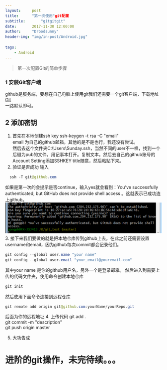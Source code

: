 ```yaml
---
layout:   	post
title:    	"第一次使用"git配置
subtitle:		"gitgitgit"
date:		2017-11-30 12:00:00
author:		"Droodsunny"
header-img: "img/in-post/Android.jpg"

tags:
    - Android
---
```


> 第一次配置Git的简单步骤

### 1 安装Git客户端
   github是服务端，要想在自己电脑上使用git我们还需要一个git客户端，下载地址[Git](http://msysgit.github.com/)<br/>
   一路默认即可。
## 2 添加密钥
   1. 首先在本地创建ssh key
ssh-keygen -t rsa -C "email"<br/>
email 为自己的github邮箱，其他的是不是也行，我还没有尝试。<br/>
然后去这个文件夹C:\Users\Sunday\.ssh，当然不同的user不一样，找到一个后缀为pub的文件，用记事本打开。复制文本。然后去自己的github账号的Account Setting添加SSHKEY title随意，然后粘贴下来。
   2. 验证是否成功
   输入
``` java
  ssh -T git@github.com
```   
如果是第一次的会提示是否continue，输入yes就会看到：You’ve successfully authenticated, but GitHub does not provide shell access 。这就表示已成功连上github。
![](/img/in-post/1366089042_1867.png)
3. 接下来我们要做的就是把本地仓库传到github上去，在此之前还需要设置username和email，因为github每次commit都会记录他们。
```java
git config --global user.name "your name"
git config --global user.email "your_email@youremail.com"
```
其中your name 是你的github用户名，另外一个是登录邮箱。
然后进入到需要上传的代码文件夹，使用命令创建本地仓库
``` java
git init
```
然后使用下面命令连接到远程仓库
``` java
git remote add origin git@github.com:yourName/yourRepo.git
```
后面为你的远程地址
4. 上传代码
 git add .<br/>
 git commit -m "description"<br/>
 git push origin master

 5. 大功告成

# 进阶的git操作，未完待续。。。
